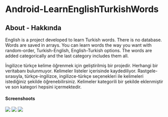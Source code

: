 # Android-LearnEnglishTurkishWords

## About - Hakkında
English is a project developed to learn Turkish words. There is no database. Words are saved in arrays.
You can learn words the way you want with random-order, Turkish-English, English-Turkish options.
The words are added categorically and the last category includes them all.


İngilizce türkçe kelime öğrenmek için geliştirilmiş bir projedir. Herhangi bir veritabanı bulunmuyor. Kelimeler listeler içerisinde kaydediliyor.
Rastgele-sırasıyla, türkçe-ingilizce, ingilizce-türkçe seçenekleri ile kelimeleri istediğiniz şekilde öğrenebilirsiniz.
Kelimeler kategorili bir şekilde eklenmiştir ve son kategori hepsini içermektedir.

#### Screenshoots
![](https://user-images.githubusercontent.com/25348044/95676084-44298780-0bc4-11eb-9f17-ff1f965a62e1.jpg)
![](https://user-images.githubusercontent.com/25348044/95676096-658a7380-0bc4-11eb-9389-1c372bd4cca4.jpg)
![](https://user-images.githubusercontent.com/25348044/95676097-66bba080-0bc4-11eb-9241-00c7a3019059.jpg)
